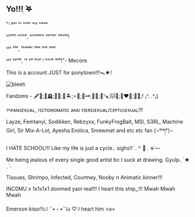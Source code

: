 ## Yo!!!ִ ࣪𖤐

"ᴵ ᵍᵒᵗ ⁱⁿ ᵒᵛᵉʳ ᵐʸ ʰᵉᵃᵈ

ᵂʰⁱᵗᵉ ⁿᵒⁱˢᵉ, ᵖʳᵒᵇˡᵉᵐ ˢᵒˡᵛᵉʳ ᵈᵉᵃᵗʰ!

ᴹʸ ˡⁱᶠᵉ, ᶠᵒᵈᵈᵉʳ ˡⁱᵏᵉ ᵗʰᵉ ʳᵉˢᵗ

ᴹʸ ˢᵖⁱᵗᵉ, ⁱˢ ᵃˡˡ ᵗʰᵃᵗ ᴵ ʰᵃᵛᵉ ˡᵉᶠᵗ!"- Mecore.

This is a account JUST for ponytown!!!ᯓ★!

![bleeh](IMG-20250308-WA0007)

Fandoms - 🖋️🎀;🔦🪦;🦊🩷;💭🏝️;⭐🦖;🍷🗝️;👑🍪;🌳🪚;🐱🌈;💚❤️💛;🌿🌂;! ₍^. .^₎⟆

୨ৎᴘᴀɴꜱᴇxᴜᴀʟ, ꜰɪᴄᴛᴏʀᴏᴍᴀᴛɪᴄ ᴀɴᴅ ꜰɪᴇʀɪꜱᴇxᴜᴀʟ/ᴄᴇᴘᴛᴜꜱᴇxᴜᴀʟ!!!


 Layze, Femtanyl, Sodikken, Rebzyxx, FunkyFrogBait, MSI, S3RL, Machine Girl, Sir Mix-A-Lot, Ayesha Erotica, 5mewmet and etc etc fan {¬ºཀ°}¬
 
 I HATE SCHOOL!!! Like my life is just a cycle.. sighs!!˙ . ꒷ 🍰 . 𖦹˙—

Me being jealous of every single good artist bc I suck at drawing. Gyulp˗ˏˋ★ ˎˊ˗

Tissues, Shrimpo, Infected, Courtney, Nooby n Animatic kinner!!!

INC0MU x 1x1x1x1 doomed yaoi real!!! I heart this ship,,!!! Mwah Mwah Mwah

Emerson kissr!!૮꒰ ˶• ༝ •˶꒱ა ♡ I heart him >o<

<!--
**Bleh-OuO/Bleh-OuO** is a ✨ _special_ ✨ repository because its `README.md` (this file) appears on your GitHub profile.

Here are some ideas to get you started:

- 🔭 I’m currently working on ...
- 🌱 I’m currently learning ...
- 👯 I’m looking to collaborate on ...
- 🤔 I’m looking for help with ...
- 💬 Ask me about ...
- 📫 How to reach me: ...
- 😄 Pronouns: ...
- ⚡ Fun fact: ...
-->
